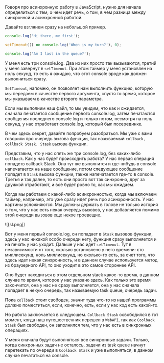 Говоря про асинхронную работу в JavaScript, нужно для начала определиться с тем, о чем идет речь, о том, в чем разница между синхронной и асинхронной работой.

Давайте взглянем сразу на небольшой пример. 
```js
console.log('Hi there, me first');

setTimeout(() => console.log('When is my turn?'), 0);

console.log('Am I last in the queue?');
```
У меня есть три console.log. Два из них просто так вызываются, третий у меня завернут в `setTimeout`.  При этом таймер у меня установлен на ноль секунд, то есть я ожидаю, что этот console вроде как должен выполниться сразу.

`SetTimeout`, напомню, он позволяет нам выполнить функцию, которую мы передаем в качестве первого аргумента, спустя то время, которое мы указываем
в качестве второго параметра. 

Если мы выполним наш файл, то мы увидим, что как и ожидается, сначала печатается сообщение первого console.log, затем печатаются сообщения последнего console.log и только потом, несмотря на ноль секунд, у нас отработает console.log, который был посерединке.

В чем здесь секрет, давайте попробуем разобраться. Мы уже с вами говорили про очередь вызова функции, так называемый `collback, collback Stask, Stask` вызова функции.  

Представим, что у нас опять же три console.log, без каких-либо `collback`.  Как у нас будет происходить работа? У нас первая операция попадетв callback Stack. Она тут же выполнится и где-нибудь в console напечатается на наше сообщение, потом следующее сообщение попадет в `Stask` вызова функции, также напечатается где-то в console. Третья и так далее, то есть они просто вот так синхронно, друг за дружкой отработают, и всё будет ровно то, как мы ожидаем.

Когда мы работаем с какой-либо асинхронностью, когда мы включаем таймер, например, это уже сразу идет речь
про асинхронность. У нас картины усложняются. Мы должны держать в голове не только история о том,
что у нас есть некая очередь вызовов, у нас добавляется помимо этой очереди вызовов еще некое троевещие.

![[sl.png]]

Вот у меня первый console.log, он попадает в `Stask` вызовов функции, здесь у нас никакой
особо очереди нету, функция сразу выполняется
и на печать у нас уходит. Дальше у нас идет `setTimeout`. Тут в независимости от того,
сколько установлено у него времени: сто миллисекунд, ноль миллисекунд, но сколько-то есть, за счет того, что здесь идет некая синхронность, и в данном случае используется метод из браузерного API, то оно уходит в это самое стороннее API. 

Оно будет находиться в этом отдельном stack какое-то время, в данном случае то время,
которое у нас указано здесь. Как только это время закончится, она у нас не сразу выполняется, она у нас сначала попадает
в некую очередь, так называемую task queue,
очередь задач. 

Пока `collback` стоит свободен, значит туда что-то из нашей программы должно поместиться, если, конечно, есть, если у нас код есть какой-то.

Но работа заключается в следующем. `Collback Stask` освободился в тот момент, когда наш путешественник перешел в `WebAPI`, так как `Coolback Stask` был свободен, он заполнился тем, что у нас есть в синхронных операциях.

У меня сначала будут выполняться все синхронные задачи. Только, когда синхронных
задач не осталось, задачи из task queue начнут перетекать по очереди в `Coolback Stask` и уже выполняться, в данном случае печататься на console.
